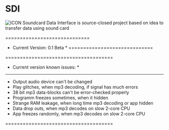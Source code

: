 # SDI 
![ICON](https://i112.fastpic.ru/big/2020/0527/15/8ee92ed9e628774e94b9de0538401315.png)
Soundcard Data Interface is source-closed project based on idea to transfer data using sound card

=============================
* Current Version: 0.1 Beta *
=============================

=====================================
*   Current version known issues:   *
-------------------------------------
  - Output audio device can't be
  changed
  - Play glitches, when mp3 decoding,
  if signal has much errors
  - 38 bit mp3 data-blocks can't be
  error-checked properly
  - Programm freezes sometimes, when
  it hidden
  - Strange RAM leakage, when long
  time mp3 decoding or app hidden
  - Data drop outs, when mp3 decodes
  on slow 2-core CPU
  - App freezes randomly, when mp3
  decodes on slow 2-core CPU
  
=====================================
